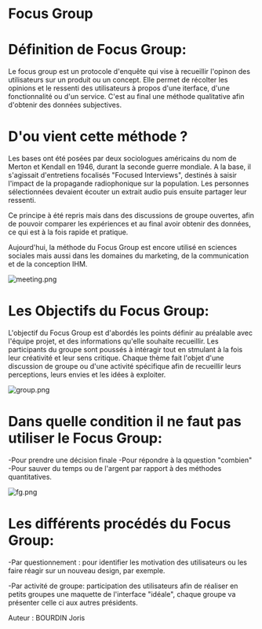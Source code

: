 # Focus Group

# Définition de Focus Group:

Le focus group est un protocole d'enquête qui vise à recueillir l'opinon des utilisateurs sur un produit ou un concept.
Elle permet de récolter les opinions et le ressenti des utilisateurs à propos d'une iterface, d'une fonctionnalité ou d'un service.
C'est au final une méthode qualitative afin d'obtenir des données subjectives.

# D'ou vient cette méthode ?

Les bases ont été posées par deux sociologues américains du nom de Merton et Kendall en 1946, durant la seconde guerre mondiale.
A la base, il s'agissait d'entretiens focalisés "Focused Interviews", destinés à saisir l'impact de la propagande radiophonique sur la population.
Les personnes sélectionnées devaient écouter un extrait audio puis ensuite partager leur ressenti.

Ce principe à été repris mais dans des discussions de groupe ouvertes, afin de pouvoir comparer les expériences et au final avoir obtenir des données,
ce qui est à la fois rapide et pratique.

Aujourd'hui, la méthode du Focus Group est encore utilisé en sciences sociales mais aussi dans les domaines du marketing, de la communication et de la conception IHM.

![meeting.png](assets/focus_group/meeting.png "Image meeting")
# Les Objectifs du Focus Group:

L'objectif du Focus Group est d'abordés les points définir au préalable avec l'équipe projet, et des informations qu'elle souhaite recueillir.
Les participants du groupe sont poussés à intéragir tout en stmulant à la fois leur créativité et leur sens critique.
Chaque thème fait l'objet d'une discussion de groupe ou d'une activité spécifique afin de recueillir leurs perceptions, leurs envies et les idées à exploiter.

![group.png](assets/focus_group/group.png "Image Group")

# Dans quelle condition il ne faut pas utiliser le Focus Group:
-Pour prendre une décision finale
-Pour répondre à la qquestion "combien"
-Pour sauver du temps ou de l'argent par rapport à des méthodes quantitatives.

![fg.png](assets/focus_group/fg.png "Image Regroupement des idées")

# Les différents procédés du Focus Group:

-Par questionnement : pour identifier les motivation des utilisateurs ou les faire réagir sur un nouveau design, par exemple.

-Par activité de groupe: participation des utilisateurs afin de réaliser en petits groupes une maquette de l'interface "idéale", chaque groupe va présenter celle ci
aux autres présidents.



Auteur : BOURDIN Joris